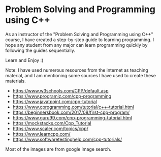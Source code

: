 # Problem Solving and Programming using C++

As an instructor of the "Problem Solving and Programming using C++" course, I have created a step-by-step guide to learning programming.
I hope any student from any major can learn programming quickly by following the guides sequentially.

Learn and Enjoy :)

Note: 
I have used numerous resources from the internet as teaching material, and I am mentioning some sources I have used to create these materials.

- https://www.w3schools.com/CPP/default.asp
- https://www.programiz.com/cpp-programming
- https://www.javatpoint.com/cpp-tutorial
- https://www.cprogramming.com/tutorial/c++-tutorial.html
- https://beginnersbook.com/2017/08/first-cpp-program/
- https://www.guru99.com/cpp-programming-tutorial.html
- https://mockstacks.com/Cpp_Tutorial
- https://www.scaler.com/topics/cpp/
- https://www.learncpp.com/
- https://www.softwaretestinghelp.com/cpp-tutorials/

Most of the images are from google image search.
